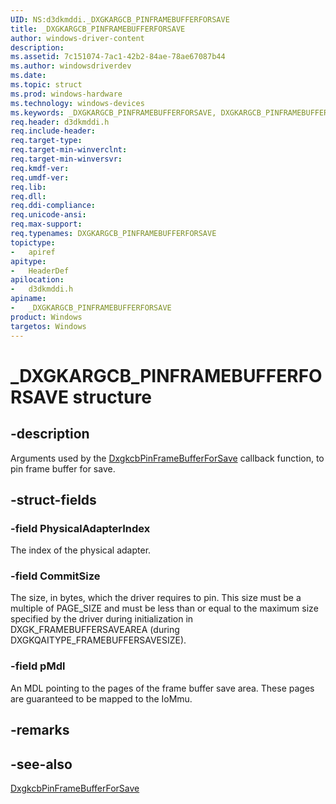 ```yaml
---
UID: NS:d3dkmddi._DXGKARGCB_PINFRAMEBUFFERFORSAVE
title: _DXGKARGCB_PINFRAMEBUFFERFORSAVE
author: windows-driver-content
description:
ms.assetid: 7c151074-7ac1-42b2-84ae-78ae67087b44
ms.author: windowsdriverdev
ms.date:
ms.topic: struct
ms.prod: windows-hardware
ms.technology: windows-devices
ms.keywords: _DXGKARGCB_PINFRAMEBUFFERFORSAVE, DXGKARGCB_PINFRAMEBUFFERFORSAVE, *INOUT_PDXGKARGCB_PINFRAMEBUFFERFORSAVE
req.header: d3dkmddi.h
req.include-header:
req.target-type:
req.target-min-winverclnt:
req.target-min-winversvr:
req.kmdf-ver:
req.umdf-ver:
req.lib:
req.dll:
req.ddi-compliance:
req.unicode-ansi:
req.max-support:
req.typenames: DXGKARGCB_PINFRAMEBUFFERFORSAVE
topictype:
-	apiref
apitype:
-	HeaderDef
apilocation:
-	d3dkmddi.h
apiname:
-	_DXGKARGCB_PINFRAMEBUFFERFORSAVE
product: Windows
targetos: Windows
---
```


# _DXGKARGCB_PINFRAMEBUFFERFORSAVE structure

## -description

Arguments used by the [DxgkcbPinFrameBufferForSave](C:\drivers\wdk-ddi\wdk-ddi-src\content\d3dkmddi\nc-d3dkmddi-dxgkcb_pinframebufferforsave.md) callback function, to pin frame buffer for save.

## -struct-fields

### -field PhysicalAdapterIndex

The index of the physical adapter.

### -field CommitSize

The size, in bytes, which the driver requires to pin. This size must be a multiple of PAGE_SIZE and must be less than or equal to the maximum size specified by the driver during initialization in DXGK_FRAMEBUFFERSAVEAREA (during DXGKQAITYPE_FRAMEBUFFERSAVESIZE).

### -field pMdl

An MDL pointing to the pages of the frame buffer save area. These pages are guaranteed to be mapped to the IoMmu.

## -remarks

## -see-also

[DxgkcbPinFrameBufferForSave](C:\drivers\wdk-ddi\wdk-ddi-src\content\d3dkmddi\nc-d3dkmddi-dxgkcb_pinframebufferforsave.md)
